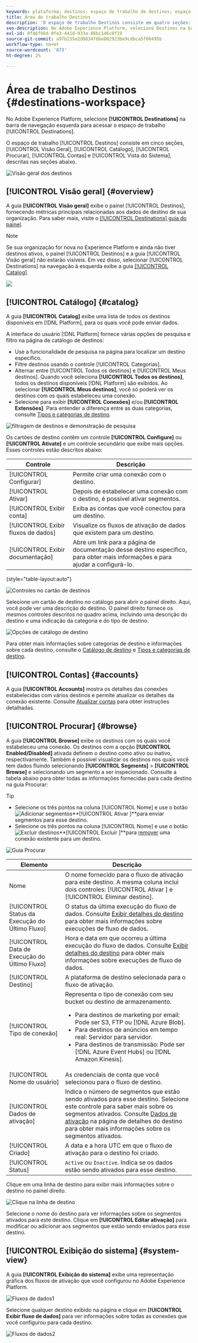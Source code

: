 ```yaml
---
keywords: plataforma; destinos; espaço de trabalho de destinos; espaço de trabalho; interface do usuário; destinos; interface do usuário; catálogo; catálogo de destinos;
title: Área de trabalho Destinos
description: 'O espaço de trabalho Destinos consiste em quatro seções: Catálogo, Navegação, Contas e Visualização do sistema. Elas estão descritas nas seções abaixo.'
seo-description: No Adobe Experience Platform, selecione Destinos na barra de navegação esquerda para acessar o espaço de trabalho de destinos.
exl-id: 0f46f08d-0fe3-441d-933a-86bc146c0f19
source-git-commit: a97b235e2d8834f6be002923be9cdbca5f08495b
workflow-type: tm+mt
source-wordcount: '873'
ht-degree: 2%

---
```


# Área de trabalho Destinos {#destinations-workspace}

No Adobe Experience Platform, selecione **[!UICONTROL Destinations]** na barra de navegação esquerda para acessar o espaço de trabalho [!UICONTROL Destinations].

O espaço de trabalho [!UICONTROL Destinos] consiste em cinco seções, [!UICONTROL Visão Geral], [!UICONTROL Catálogo], [!UICONTROL Procurar], [!UICONTROL Contas] e [!UICONTROL Vista do Sistema], descritas nas seções abaixo.

![Visão geral dos destinos](../assets/ui/workspace/destinations-overview.png)

## [!UICONTROL Visão geral] {#overview}

A guia **[!UICONTROL Visão geral]** exibe o painel [!UICONTROL Destinos], fornecendo métricas principais relacionadas aos dados de destino de sua organização. Para saber mais, visite o [[!UICONTROL Destinations] guia do painel](../../dashboards/guides/destinations.md).

>[!NOTE]
>
>Se sua organização for nova no Experience Platform e ainda não tiver destinos ativos, o painel [!UICONTROL Destinos] e a guia [!UICONTROL Visão geral] não estarão visíveis. Em vez disso, selecionar [!UICONTROL Destinations] na navegação à esquerda exibe a guia [[!UICONTROL Catalog]](#catalog).

![](../../dashboards/images/destinations/dashboard-overview.png)

## [!UICONTROL Catálogo] {#catalog}

A guia **[!UICONTROL Catalog]** exibe uma lista de todos os destinos disponíveis em [!DNL Platform], para os quais você pode enviar dados.

A interface do usuário [!DNL Platform] fornece várias opções de pesquisa e filtro na página de catálogo de destinos:

* Use a funcionalidade de pesquisa na página para localizar um destino específico.
* Filtre destinos usando o controle [!UICONTROL Categorias].
* Alternar entre [!UICONTROL Todos os destinos] e [!UICONTROL Meus destinos]. Quando você seleciona **[!UICONTROL Todos os destinos]**, todos os destinos disponíveis [!DNL Platform] são exibidos. Ao selecionar **[!UICONTROL Meus destinos]**, você só poderá ver os destinos com os quais estabeleceu uma conexão.
* Selecione para exibir **[!UICONTROL Conexões]** e/ou **[!UICONTROL Extensões]**. Para entender a diferença entre as duas categorias, consulte [Tipos e categorias de destino](../destination-types.md).

![filtragem de destinos e demonstração de pesquisa](../assets/ui/workspace/destinations-search-and-filter.gif)

Os cartões de destino contêm um controle **[!UICONTROL Configure]** ou **[!UICONTROL Ativate]** e um controle secundário que exibe mais opções. Esses controles estão descritos abaixo:

| Controle | Descrição |
|---------|----------|
| [!UICONTROL Configurar] | Permite criar uma conexão com o destino. |
| [!UICONTROL Ativar] | Depois de estabelecer uma conexão com o destino, é possível ativar segmentos. |
| [!UICONTROL Exibir conta] | Exiba as contas que você conectou para um destino. |
| [!UICONTROL Exibir fluxos de dados] | Visualize os fluxos de ativação de dados que existem para um destino. |
| [!UICONTROL Exibir documentação] | Abre um link para a página de documentação desse destino específico, para obter mais informações e para ajudar a configurá-lo. |

{style=&quot;table-layout:auto&quot;}

![Controles no cartão de destinos](../assets/ui/workspace/destination-card-options.png)

Selecione um cartão de destino no catálogo para abrir o painel direito. Aqui, você pode ver uma descrição do destino. O painel direito fornece os mesmos controles descritos no quadro acima, incluindo uma descrição do destino e uma indicação da categoria e do tipo de destino.

![Opções de catálogo de destino](../assets/ui/workspace/destination-right-rail.png)

Para obter mais informações sobre categorias de destino e informações sobre cada destino, consulte o [Catálogo de destino](../catalog/overview.md) e [Tipos e categorias de destino](../destination-types.md).

## [!UICONTROL Contas] {#accounts}

A guia **[!UICONTROL Accounts]** mostra os detalhes das conexões estabelecidas com vários destinos e permite atualizar os detalhes da conexão existente. Consulte [Atualizar contas](update-accounts.md) para obter instruções detalhadas.

## [!UICONTROL Procurar] {#browse}

A guia **[!UICONTROL Browse]** exibe os destinos com os quais você estabeleceu uma conexão. Os destinos com a opção **[!UICONTROL Enabled/Disabled]** ativada definem o destino como ativo ou inativo, respectivamente. Também é possível visualizar os destinos nos quais você tem dados fluindo selecionando **[!UICONTROL Segments]** > **[!UICONTROL Browse]** e selecionando um segmento a ser inspecionado. Consulte a tabela abaixo para obter todas as informações fornecidas para cada destino na guia Procurar:

>[!TIP]
>
> * Selecione os três pontos na coluna [!UICONTROL Nome] e use o botão ![Adicionar segmentos](../assets/ui/workspace/add-data-symbol.png)**[!UICONTROL Ativar ]**para enviar segmentos para esse destino.
> * Selecione os três pontos na coluna [!UICONTROL Nome] e use o botão ![Excluir destinos](../assets/ui/workspace/delete-destination-symbol.png)**[!UICONTROL Excluir ]**para [remover](delete-destinations.md) uma conexão existente para um destino.


![Guia Procurar](../assets/ui/workspace/browse-tab.png)

| Elemento | Descrição |
|---------|----------|
| Nome | O nome fornecido para o fluxo de ativação para este destino. A mesma coluna inclui dois controles: [!UICONTROL Ativar ] e [!UICONTROL Eliminar destino]. |
| [!UICONTROL Status da Execução do Último Fluxo] | O status da última execução do fluxo de dados. Consulte [Exibir detalhes do destino](destination-details-page.md) para obter mais informações sobre execuções de fluxo de dados. |
| [!UICONTROL Data de Execução do Último Fluxo] | Hora e data em que ocorreu a última execução do fluxo de dados. Consulte [Exibir detalhes do destino](destination-details-page.md) para obter mais informações sobre execuções de fluxo de dados. |
| [!UICONTROL Destino] | A plataforma de destino selecionada para o fluxo de ativação. |
| [!UICONTROL Tipo de conexão] | Representa o tipo de conexão com seu bucket ou destino de armazenamento. <ul><li>Para destinos de marketing por email: Pode ser S3, FTP ou [!DNL Azure Blob].</li><li>Para destinos de anúncios em tempo real: Servidor para servidor.</li><li>Para destinos de transmissão: Pode ser [!DNL Azure Event Hubs] ou [!DNL Amazon Kinesis].</li></ul> |
| [!UICONTROL Nome do usuário] | As credenciais de conta que você selecionou para o fluxo de destino. |
| [!UICONTROL Dados de ativação] | Indica o número de segmentos que estão sendo ativados para esse destino. Selecione este controle para saber mais sobre os segmentos ativados. Consulte [Dados de ativação](/help/destinations/ui/destination-details-page.md#activation-data) na página de detalhes do destino para obter mais informações sobre os segmentos ativados. |
| [!UICONTROL Criado] | A data e a hora UTC em que o fluxo de ativação para o destino foi criado. |
| [!UICONTROL Status] | `Active` ou `Inactive`. Indica se os dados estão sendo ativados para esse destino. |

Clique em uma linha de destino para exibir mais informações sobre o destino no painel direito.

![Clique na linha de destino](../assets/ui/workspace/click-destination-row.png)

Selecione o nome do destino para ver informações sobre os segmentos ativados para este destino. Clique em **[!UICONTROL Editar ativação]** para modificar ou adicionar aos segmentos que estão sendo enviados para esse destino.

## [!UICONTROL Exibição do sistema] {#system-view}

A guia **[!UICONTROL Exibição do sistema]** exibe uma representação gráfica dos fluxos de ativação que você configurou no Adobe Experience Platform.

![Fluxos de dados1](../assets/ui/workspace/data-flows1.png)

Selecione qualquer destino exibido na página e clique em **[!UICONTROL Exibir fluxo de dados]** para ver informações sobre todas as conexões que você configurou para cada destino.

![Fluxos de dados2](../assets/ui/workspace/data-flows2.png)
